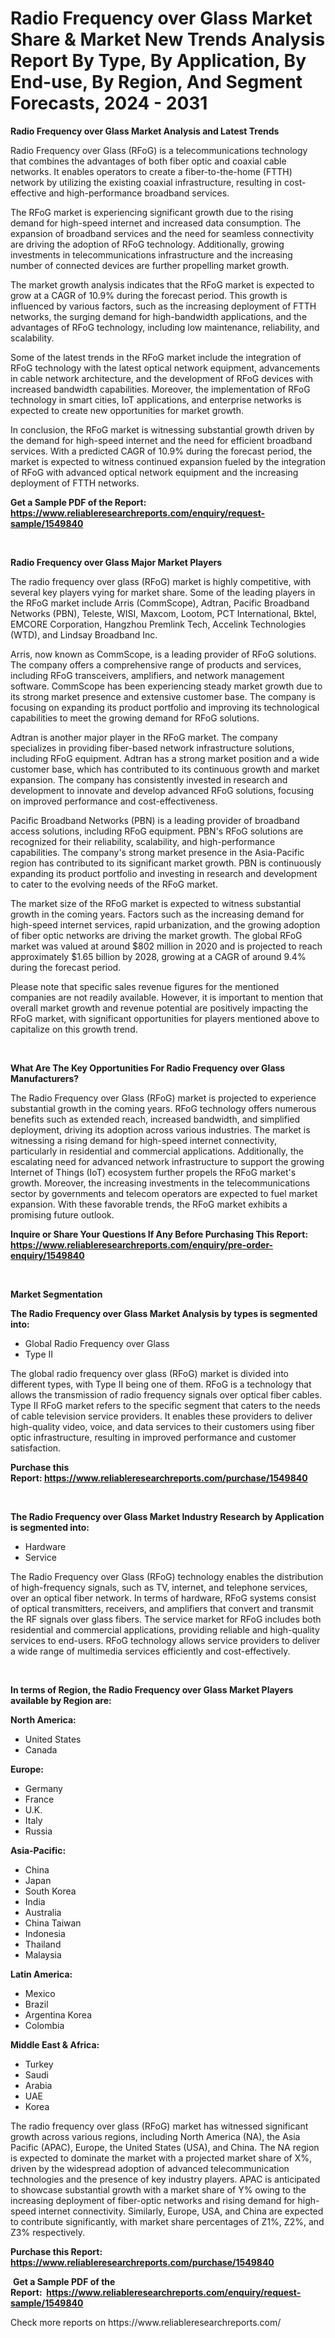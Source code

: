<p><h1>Radio Frequency over Glass Market Share & Market New Trends Analysis Report By Type, By Application, By End-use, By Region, And Segment Forecasts, 2024 - 2031</h1></p><p><strong>Radio Frequency over Glass Market Analysis and Latest Trends</strong></p>
<p><p>Radio Frequency over Glass (RFoG) is a telecommunications technology that combines the advantages of both fiber optic and coaxial cable networks. It enables operators to create a fiber-to-the-home (FTTH) network by utilizing the existing coaxial infrastructure, resulting in cost-effective and high-performance broadband services.</p><p>The RFoG market is experiencing significant growth due to the rising demand for high-speed internet and increased data consumption. The expansion of broadband services and the need for seamless connectivity are driving the adoption of RFoG technology. Additionally, growing investments in telecommunications infrastructure and the increasing number of connected devices are further propelling market growth.</p><p>The market growth analysis indicates that the RFoG market is expected to grow at a CAGR of 10.9% during the forecast period. This growth is influenced by various factors, such as the increasing deployment of FTTH networks, the surging demand for high-bandwidth applications, and the advantages of RFoG technology, including low maintenance, reliability, and scalability.</p><p>Some of the latest trends in the RFoG market include the integration of RFoG technology with the latest optical network equipment, advancements in cable network architecture, and the development of RFoG devices with increased bandwidth capabilities. Moreover, the implementation of RFoG technology in smart cities, IoT applications, and enterprise networks is expected to create new opportunities for market growth.</p><p>In conclusion, the RFoG market is witnessing substantial growth driven by the demand for high-speed internet and the need for efficient broadband services. With a predicted CAGR of 10.9% during the forecast period, the market is expected to witness continued expansion fueled by the integration of RFoG with advanced optical network equipment and the increasing deployment of FTTH networks.</p></p>
<p><strong>Get a Sample PDF of the Report:&nbsp; <a href="https://www.reliableresearchreports.com/enquiry/request-sample/1549840">https://www.reliableresearchreports.com/enquiry/request-sample/1549840</a></strong></p>
<p>&nbsp;</p>
<p><strong>Radio Frequency over Glass Major Market Players</strong></p>
<p><p>The radio frequency over glass (RFoG) market is highly competitive, with several key players vying for market share. Some of the leading players in the RFoG market include Arris (CommScope), Adtran, Pacific Broadband Networks (PBN), Teleste, WISI, Maxcom, Lootom, PCT International, Bktel, EMCORE Corporation, Hangzhou Premlink Tech, Accelink Technologies (WTD), and Lindsay Broadband Inc.</p><p>Arris, now known as CommScope, is a leading provider of RFoG solutions. The company offers a comprehensive range of products and services, including RFoG transceivers, amplifiers, and network management software. CommScope has been experiencing steady market growth due to its strong market presence and extensive customer base. The company is focusing on expanding its product portfolio and improving its technological capabilities to meet the growing demand for RFoG solutions.</p><p>Adtran is another major player in the RFoG market. The company specializes in providing fiber-based network infrastructure solutions, including RFoG equipment. Adtran has a strong market position and a wide customer base, which has contributed to its continuous growth and market expansion. The company has consistently invested in research and development to innovate and develop advanced RFoG solutions, focusing on improved performance and cost-effectiveness.</p><p>Pacific Broadband Networks (PBN) is a leading provider of broadband access solutions, including RFoG equipment. PBN's RFoG solutions are recognized for their reliability, scalability, and high-performance capabilities. The company's strong market presence in the Asia-Pacific region has contributed to its significant market growth. PBN is continuously expanding its product portfolio and investing in research and development to cater to the evolving needs of the RFoG market.</p><p>The market size of the RFoG market is expected to witness substantial growth in the coming years. Factors such as the increasing demand for high-speed internet services, rapid urbanization, and the growing adoption of fiber optic networks are driving the market growth. The global RFoG market was valued at around $802 million in 2020 and is projected to reach approximately $1.65 billion by 2028, growing at a CAGR of around 9.4% during the forecast period.</p><p>Please note that specific sales revenue figures for the mentioned companies are not readily available. However, it is important to mention that overall market growth and revenue potential are positively impacting the RFoG market, with significant opportunities for players mentioned above to capitalize on this growth trend.</p></p>
<p>&nbsp;</p>
<p><strong>What Are The Key Opportunities For Radio Frequency over Glass Manufacturers?</strong></p>
<p><p>The Radio Frequency over Glass (RFoG) market is projected to experience substantial growth in the coming years. RFoG technology offers numerous benefits such as extended reach, increased bandwidth, and simplified deployment, driving its adoption across various industries. The market is witnessing a rising demand for high-speed internet connectivity, particularly in residential and commercial applications. Additionally, the escalating need for advanced network infrastructure to support the growing Internet of Things (IoT) ecosystem further propels the RFoG market's growth. Moreover, the increasing investments in the telecommunications sector by governments and telecom operators are expected to fuel market expansion. With these favorable trends, the RFoG market exhibits a promising future outlook.</p></p>
<p><strong>Inquire or Share Your Questions If Any Before Purchasing This Report: <a href="https://www.reliableresearchreports.com/enquiry/pre-order-enquiry/1549840">https://www.reliableresearchreports.com/enquiry/pre-order-enquiry/1549840</a></strong></p>
<p>&nbsp;</p>
<p><strong>Market Segmentation</strong></p>
<p><strong>The Radio Frequency over Glass Market Analysis by types is segmented into:</strong></p>
<p><ul><li>Global Radio Frequency over Glass</li><li>Type II</li></ul></p>
<p><p>The global radio frequency over glass (RFoG) market is divided into different types, with Type II being one of them. RFoG is a technology that allows the transmission of radio frequency signals over optical fiber cables. Type II RFoG market refers to the specific segment that caters to the needs of cable television service providers. It enables these providers to deliver high-quality video, voice, and data services to their customers using fiber optic infrastructure, resulting in improved performance and customer satisfaction.</p></p>
<p><strong>Purchase this Report:&nbsp;<a href="https://www.reliableresearchreports.com/purchase/1549840">https://www.reliableresearchreports.com/purchase/1549840</a></strong></p>
<p>&nbsp;</p>
<p><strong>The Radio Frequency over Glass Market Industry Research by Application is segmented into:</strong></p>
<p><ul><li>Hardware</li><li>Service</li></ul></p>
<p><p>The Radio Frequency over Glass (RFoG) technology enables the distribution of high-frequency signals, such as TV, internet, and telephone services, over an optical fiber network. In terms of hardware, RFoG systems consist of optical transmitters, receivers, and amplifiers that convert and transmit the RF signals over glass fibers. The service market for RFoG includes both residential and commercial applications, providing reliable and high-quality services to end-users. RFoG technology allows service providers to deliver a wide range of multimedia services efficiently and cost-effectively.</p></p>
<p>&nbsp;</p>
<p><strong>In terms of Region, the Radio Frequency over Glass Market Players available by Region are:</strong></p>
<p>
    <p> <strong> North America: </strong>
        <ul>
            <li>United States</li>
            <li>Canada</li>
        </ul>
        </p> 
    <p> <strong> Europe: </strong>
        <ul>
            <li>Germany</li>
            <li>France</li>
            <li>U.K.</li>
            <li>Italy</li>
            <li>Russia</li>
        </ul>
        </p> 
    <p> <strong> Asia-Pacific: </strong>
        <ul>
            <li>China</li>
            <li>Japan</li>
            <li>South Korea</li>
            <li>India</li>
            <li>Australia</li>
            <li>China Taiwan</li>
            <li>Indonesia</li>
            <li>Thailand</li>
            <li>Malaysia</li>
        </ul>
        </p> 
    <p> <strong> Latin America: </strong>
        <ul>
            <li>Mexico</li>
            <li>Brazil</li>
            <li>Argentina Korea</li>
            <li>Colombia</li>
        </ul>
        </p> 
    <p> <strong> Middle East & Africa: </strong>
        <ul>
            <li>Turkey</li>
            <li>Saudi</li>
            <li>Arabia</li>
            <li>UAE</li>
            <li>Korea</li>
        </ul>
    </p>
    </p>
<p><p>The radio frequency over glass (RFoG) market has witnessed significant growth across various regions, including North America (NA), the Asia Pacific (APAC), Europe, the United States (USA), and China. The NA region is expected to dominate the market with a projected market share of X%, driven by the widespread adoption of advanced telecommunication technologies and the presence of key industry players. APAC is anticipated to showcase substantial growth with a market share of Y% owing to the increasing deployment of fiber-optic networks and rising demand for high-speed internet connectivity. Similarly, Europe, USA, and China are expected to contribute significantly, with market share percentages of Z1%, Z2%, and Z3% respectively.</p></p>
<p><strong>Purchase this Report: <a href="https://www.reliableresearchreports.com/purchase/1549840">https://www.reliableresearchreports.com/purchase/1549840</a></strong></p>
<p>&nbsp;<strong>Get a Sample PDF of the Report:&nbsp;&nbsp;<a href="https://www.reliableresearchreports.com/enquiry/request-sample/1549840">https://www.reliableresearchreports.com/enquiry/request-sample/1549840</a></strong></p>
<p><strong></strong></p>
<p>Check more reports on https://www.reliableresearchreports.com/</p>